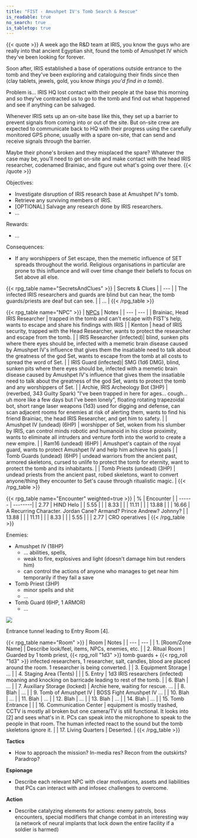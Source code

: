 ```yaml
---
title: "FIST - Amushpet IV's Tomb Search & Rescue"
is_readable: true
no_search: true
is_tabletop: true
---
```


{{< quote >}}
A week ago the R&D team at IRIS, you know the guys who are really into that ancient Egyptian shit, found the tomb of Amushpet IV which they've been looking for forever.

Soon after, IRIS established a base of operations outside entrance to the tomb and they've been exploring and cataloguing their finds since then (clay tablets, jewels, gold, you know *things you'd find in a tomb*).

Problem is... IRIS HQ lost contact with their people at the base this morning and so they've contracted us to go to the tomb and find out what happened and see if anything can be salvaged.

Whenever IRIS sets up an on-site base like this, they set up a barrier to prevent signals from coming into or out of the site. But on-site crew are expected to communicate back to HQ with their progress using the carefully monitored GPS phone, usually with a spare on-site, that can send and receive signals through the barrier.

Maybe their phone's broken and they misplaced the spare? Whatever the case may be, you'll need to get on-site and make contact with the head IRIS researcher, codenamed Brainiac, and figure out what's going over there.
{{< /quote >}}

<!--more-->

Objectives:
- Investigate disruption of IRIS research base at Amushpet IV's tomb.
- Retrieve any surviving members of IRIS.
- [OPTIONAL] Salvage any research done by IRIS researchers.
- ...

Rewards:
- ...

Consequences:
- If any worshippers of Set escape, then the memetic influence of SET spreads throughout the world. Religious organisations in particular are prone to this influence and will over time change their beliefs  to focus on Set above all else.

{{< rpg_table name="SecretsAndClues" >}}
| Secrets & Clues |
| --- |
| The infected IRIS researchers and guards are blind but can hear, the tomb guards/priests are deaf but can see. |
| ... |
{{< /rpg_table >}}

{{< rpg_table name="NPC" >}}
| [NPCs](/tabletop/fist/npcs) | Notes |
| --- | --- |
| Brainiac, Head IRIS Researcher | trapped in the tomb and can't escape with FIST's help, wants to escape and share his findings with IRIS |
| Kenton | head of IRIS security, trapped with the Head Researcher, wants to protect the researcher and escape from the tomb. |
| IRIS Researcher (infected)| blind, sunken pits where there eyes should be, infected with a memetic brain disease caused by Amushpet IV's influence that gives them the insatiable need to talk about the greatness of the god Set, wants to escape from the tomb at all costs to spread the word of Set. |
| IRIS Guard (infected)| SMG (1d6 DMG), blind, sunken pits where there eyes should be, infected with a memetic brain disease caused by Amushpet IV's influence that gives them the insatiable need to talk about the greatness of the god Set, wants to protect the tomb and any worshippers of Set. |
| Archie, IRIS Archeology Bot (3HP) | (reverbed, 343 Guilty Spark) "I've been trapped in here for ages... cough... uh more like a few days but I've been lonely", floating rotating trapezoidal bot, short range laser weapons (1d3) used for digging and defense, can scan adjacent rooms for enemies at risk of alerting them, wants to find his friend Brainiac, the head IRIS Researcher, and get him to safety. |
| Amushpet IV (undead) (6HP) | worshipper of Set, woken from his slumber by IRIS, can control minds robotic and humanoid in his close proximity, wants to eliminate all intruders and venture forth into the world to create a new empire. |
| Ram16 (undead) (6HP) | Amushpet's captain of the royal guard, wants to protect Amushpet IV and help him achieve his goals |
| Tomb Guards (undead) (6HP) | undead warriors from the ancient past, armored skeletons, cursed to unlife to protect the tomb for eternity, want to protect the tomb and its inhabitants. |
| Tomb Priests (undead) (3HP) | undead priests from the ancient past, robed skeletons, want to convert anyone/thing they encounter to Set's cause through ritualistic magic. |
{{< /rpg_table >}}


{{< rpg_table name="Encounter" weighted=true >}}
| % | Encounter |
| ------ | --------|
| 2.77 | HIND Helo |
| 5.55 |  |
| 8.33 |  |
| 11.11 |  |
| 13.88 |  |
| 16.66 | A Recurring Character. Jordan Cane? Armand? Prince Andrew? Johnny? |
| 13.88 |  |
| 11.11 | |
| 8.33 |  |
| 5.55 |  |
| 2.77 | CRO operatives |
{{< /rpg_table >}}

Enemies: 
  - Amushpet IV (18HP)
    - ... abilities, spells,
    - weak to fire, explosives and light (doesn't damage him but renders him)
    - can control the actions of anyone who manages to get near him temporarily if they fail a save
  - Tomb Priest (3HP)
    - minor spells and shit
    - ...
  - Tomb Guard (6HP, 1 ARMOR)
    - ...

![](/img/tabletop/fist/tomb_1.png)

Entrance tunnel leading to Entry Room [4]. 

{{< rpg_table name="Room" >}}
| Room | Notes |
| --- | --- |
| 1. [Room/Zone Name] | Describe look/feel, items, NPCs, enemies, etc. |
| 2. Ritual Room | Guarded by 1 tomb priest, {{< rpg_roll "1d3" >}} tomb guards + {{< rpg_roll "1d3" >}} infected researchers, 1 researcher, salt, candles, blood are placed around the room. 1 researcher is being converted. |
| 3. Equipment Storage | ... |
| 4. Staging Area (Tents) |  |
| 5. Entry | 1d3 IRIS researchers (infected) moaning and knocking on barricade leading to rest of the tomb. |
| 6. Blah | ... |
| 7. Auxiliary Storage (locked) | Archie here, waiting for rescue. ... |
| 8. Blah | ... |
| 9. Tomb of Amushpet IV | BOSS Fight Amushpet IV ... |
| 10. Blah | ... |
| 11. Blah | ... |
| 12. Blah | ... |
| 13. Blah | ... |
| 14. Blah | ... |
| 15. Tomb Entrance |  |
| 16. Communication Center | equipment is mostly trashed, CCTV is mostly all broken but one camera/TV is still functional. It looks into [2] and sees what's in it. PCs can speak into the microphone to speak to the people in that room. The human infected react to the sound but the tomb skeletons ignore it. |
| 17. Living Quarters | Deserted. |
{{< /rpg_table >}}

**Tactics**

- How to approach the mission? In-media res? Recon from the outskirts? Paradrop?

**Espionage**

- Describe each relevant NPC with clear motivations, assets and liabilities that PCs can interact with and infosec challenges to overcome. 

**Action**

- Describe catalyzing elements for actions: enemy patrols, boss encounters, special modifiers that change combat in an interesting way (a network of neural implants that lock down the entire facility if a soldier is harmed)